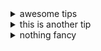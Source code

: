 
<details>
  <summary>awesome tips</summary>
this is a test tip

</details>

<details>
  <summary>this is another tip</summary>
nothing interesting

</details>

<details>
  <summary>nothing fancy</summary>
this is some test text

</details>
